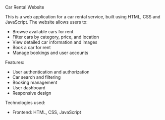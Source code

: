 Car Rental Website

This is a web application for a car rental service, built using HTML, CSS and JavaScript. The website allows users to:

- Browse available cars for rent
- Filter cars by category, price, and location
- View detailed car information and images
- Book a car for rent
- Manage bookings and user accounts

Features:

- User authentication and authorization
- Car search and filtering
- Booking management
- User dashboard
- Responsive design

Technologies used:

- Frontend: HTML, CSS, JavaScript

